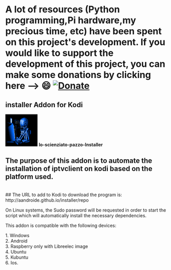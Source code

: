 # **A lot of resources (Python programming,Pi hardware,my precious time, etc) have been spent on this project's development. If you would like to support the development of this project, you can make some donations by clicking here --> :smile:** [![Donate](https://img.shields.io/badge/Donate-PayPal-green.svg)](https://www.paypal.com/donate/?hosted_button_id=HQ6KGF3PVSAPG)
## installer Addon for Kodi
<img src="https://github.com/aandroide/installer/blob/master/lo-scienziato-pazzo-installer/fanart.gif"
alt="Delete image" width="100" height="100" />
<b>lo-scienziato-pazzo-Installer</b>
<br>
## The purpose of this addon is to automate the installation of iptvclient on kodi based on the platform used.
<br>
## The URL to add to Kodi to download the program is: http://aandroide.github.io/installer/repo
<br>
<p>On Linux systems, the Sudo password will be requested in order to start the script which will automatically install the necessary dependencies.</p>
<p> This addon is compatible with the following devices:</p> 
1. Windows
<br>
2. Android
<br>
3. Raspberry only with Libreelec image
<br>
4. Ubuntu
<br>
5. Kubuntu
<br>
6. Ios.
<br>

